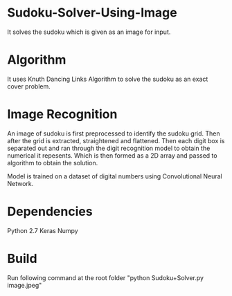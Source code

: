 # Sudoku-Solver-Using-Image
It solves the sudoku which is given as an image for input.

# Algorithm
It uses Knuth Dancing Links Algorithm to solve the sudoku as an exact cover problem.

# Image Recognition
An image of sudoku is first preprocessed to identify the sudoku grid.
Then after the grid is extracted, straightened and flattened.
Then each digit box is separated out and ran through the digit recognition model to obtain the numerical it repesents.
Which is then formed as a 2D array and passed to algorithm to obtain the solution.

Model is trained on a dataset of digital numbers using Convolutional Neural Network.

# Dependencies
Python 2.7
Keras
Numpy

# Build
Run following command at the root folder
"python Sudoku+Solver.py image.jpeg"
